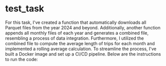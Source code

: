 # test_task
For this task, I've created a function that automatically downloads all Parquet files from the year 2024 and beyond. Additionally, another function appends all monthly files of each year and generates a combined file, resembling a process of data integration.
Furthermore, I utilized the combined file to compute the average length of trips for each month and implemented a rolling average calculation.
To streamline the process, I've built a Docker image and set up a CI/CD pipeline. Below are the instructions to run the code:


